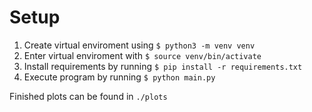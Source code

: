 
# Setup

1. Create virtual enviroment using `$ python3 -m venv venv`
2. Enter virtual enviroment with `$ source venv/bin/activate`
3. Install requirements by running `$ pip install -r requirements.txt`
4. Execute program by running `$ python main.py`

Finished plots can be found in `./plots`